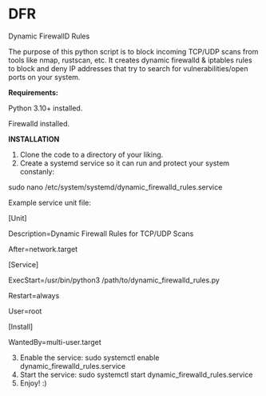 # DFR
Dynamic FirewallD Rules

The purpose of this python script is to block incoming TCP/UDP scans from tools like nmap, rustscan, etc. It creates dynamic firewalld & iptables rules to block and deny IP addresses that try to search for vulnerabilities/open ports on your system.

**Requirements:**

Python 3.10+ installed.

Firewalld installed.

**INSTALLATION**

1. Clone the code to a directory of your liking.
2. Create a systemd service so it can run and protect your system constanly:

sudo nano /etc/system/systemd/dynamic_firewalld_rules.service

Example service unit file:

[Unit]

Description=Dynamic Firewall Rules for TCP/UDP Scans

After=network.target

[Service]

ExecStart=/usr/bin/python3 /path/to/dynamic_firewalld_rules.py

Restart=always

User=root

[Install]

WantedBy=multi-user.target

3. Enable the service:
sudo systemctl enable dynamic_firewalld_rules.service
4. Start the service:
sudo systemctl start dynamic_firewalld_rules.service
5. Enjoy! :)
